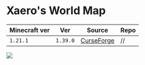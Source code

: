 # Xaero's World Map

| Minecraft ver | Ver      | Source                                                                      | Repo |
| ------------- | -------- | --------------------------------------------------------------------------- | ---- |
| `1.21.1`      | `1.39.0` | [CurseForge](https://www.curseforge.com/minecraft/mc-mods/xaeros-world-map) | //   |

![](https://media.forgecdn.net/attachments/248/985/2czdn3k.jpg)